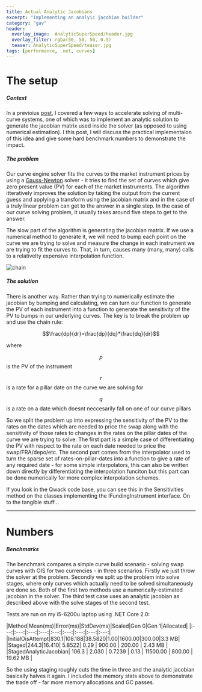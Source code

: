 ```yaml
---
title: Actual Analytic Jacobians
excerpt: "Implementing an analyic jacobian builder"
category: "gav"
header:
  overlay_image:  AnalyticSuperSpeed/header.jpg
  overlay_filter: rgba(50, 50, 50, 0.5)
  teaser: AnalyticSuperSpeed/teaser.jpg
tags: [performance, .net, curves]
---
```

# The setup
##### *Context*

In a previoius [post](/gav/Jacobian-Juggling/), I covered a few ways to accelerate solving of multi-curve systems, one of which was to implement an analytic solution to generate the jacobian matrix used inside the solver (as opposed to using numerical estimation).  I this post, I will discuss the practical implementaion of this idea and give some hard benchmark numbers to demonstrate the impact.

##### *The problem*

Our curve engine solver fits the curves to the market instrument prices by using a [Gauss-Newton](https://en.wikipedia.org/wiki/Gauss%E2%80%93Newton_algorithm) solver - it tries to find the set of curves which give zero present value (PV) for each of the market instruments.  The algorithm itteratively improves the solution by taking the output from the current guess and applying a transform using the jacobian matrix and in the case of a truly linear problem can get to the answer in a single step.  In the case of our curve solving problem, it usually takes around five steps to get to the answer.

The slow part of the algorithm is generating the jacobian matrix.  If we use a numerical method to generate it, we will need to bump each point on the curve we are trying to solve and measure the change in each instrument we are trying to fit the curves to.  That, in turn, causes many (many, many) calls to a relativelty expensive interpolation function.

![chain](https://cetus.io/images/analyticsuperspeed/chain.jpg)
##### *The solution*

There is another way.  Rather than trying to numerically estimate the jacobian by bumping and calculating, we can turn our function to generate the PV of each instrument into a function to generate the sensitivity of the PV to bumps in our underlying curves. The key is to break the problem up and use the chain rule:

 $$\frac{dp}{dr}=\frac{dp}{dq}*\frac{dq}{dr}$$

 where
 
 $$p$$ is the PV of the instrument
 
 $$r$$ is a rate for a pillar date on the curve we are solving for 
 
 $$q$$ is a rate on a date which doesnt neccesarily fall on one of our curve pillars

 
So we split the problem up into expressing the sensitivity of the PV to the rates on the dates which are needed to price the swap along with the sensitivity of those rates to changes in the rates on the pillar dates of the curve we are trying to solve. The first part is a simple case of differentiating the PV with respect to the rate on each date needed to price the swap/FRA/depo/etc.  The second part comes from the interpolator used to turn the sparse set of rates-on-pillar-dates into a function to give a rate of any required date - for some simple interpolators, this can also be written down directly by differentiating the interpolation funciton but this part can be done numerically for more complex interpolation schemes.

If you look in the Qwack code base, you can see this in the Sensitivities method on the classes implementing the IFundingInstrument interface. On to the tangible stuff...

---
# Numbers 
##### Benchmarks 

The benchmark compares a simple curve build scenario - solving swap curves with OIS for two currencies - in three scenarios.  Firstly we just throw the solver at the problem.  Secondly we split up the problem into solve stages, where only curves which actually need to be solved simultaneously are done so. Both of the first two methods use a numerically-estimated jacobian in the solver.  The third test case uses an analytic jacobian as described above with the solve stages of the second test.

Tests are run on my i5-6200u laptop using .NET Core 2.0:

|Method|Mean(ms)|Error(ms)|StdDev(ms)|Scaled|Gen 0|Gen 1|Allocated|
|:---:|:---:|:---:|:---:|:---:|:---:|:---:|:---:|:---:|
|InitialOisAttempt|830.1|108.188|38.5820|1.00|1600.00|300.00|3.3 MB|
|Staged|244.3|16.410|  5.8522|   0.29 |   900.00 | 200.00 |   2.43 MB |
|StagedAnalyticJacobian| 106.3 |   2.030 |  0.7239 |   0.13 | 11500.00 | 800.00 |  19.62 MB |
 
So the using staging roughly cuts the time in three and the analytic jacobian basically halves it again.  I included the memory stats above to demonstrate the trade off - far more memory allocations and GC passes. 